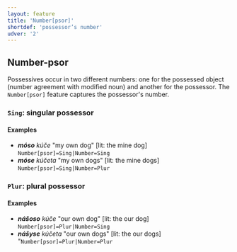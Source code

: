 ```yaml
---
layout: feature
title: 'Number[psor]'
shortdef: 'possessor’s number'
udver: '2'
---
```


## Number-psor

Possessives occur in two different numbers: one for the possessed object (number agreement with modified noun) and another for the possessor. 
The `Number[psor]` feature captures the possessor's number.

### <a name="Sing">`Sing`</a>: singular possessor

#### Examples

* _<b>móso</b> kúče_ "my own dog" [lit: the mine dog]   `Number[psor]=Sing|Number=Sing`
* _<b>móse</b> kúčeta_ "my own dogs" [lit: the mine dogs]   `Number[psor]=Sing|Number=Plur`

### <a name="Plur">`Plur`</a>: plural possessor

#### Examples

* _<b>nášoso</b> kúče_ "our own dog" [lit: the our dog] `Number[psor]=Plur|Number=Sing`
* _<b>nášyse</b> kúčeta_ "our own dogs" [lit: the our dogs] "`Number[psor]=Plur|Number=Plur`

<!-- Interlanguage links updated Ne 5. května 2024, 18:20:09 CEST -->
